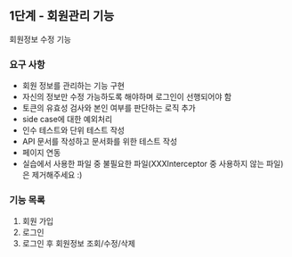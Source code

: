 ## 1단계 - 회원관리 기능
회원정보 수정 기능
### 요구 사항
- 회원 정보를 관리하는 기능 구현
- 자신의 정보만 수정 가능하도록 해야하며 로그인이 선행되어야 함
- 토큰의 유효성 검사와 본인 여부를 판단하는 로직 추가
- side case에 대한 예외처리
- 인수 테스트와 단위 테스트 작성
- API 문서를 작성하고 문서화를 위한 테스트 작성
- 페이지 연동
- 실습에서 사용한 파일 중 불필요한 파일(XXXInterceptor 중 사용하지 않는 파일)은 제거해주세요 :)
### 기능 목록
1. 회원 가입
2. 로그인
3. 로그인 후 회원정보 조회/수정/삭제
